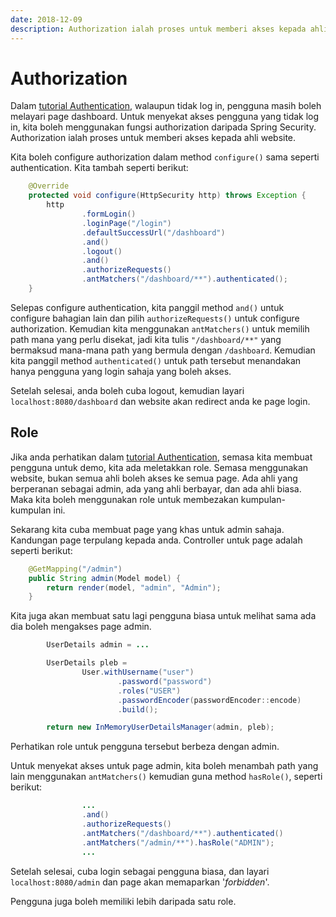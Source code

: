```yaml
---
date: 2018-12-09
description: Authorization ialah proses untuk memberi akses kepada ahli website. Kita akan menggunakan fungsi authorization daripada Spring Security.
---
```


# Authorization

Dalam [tutorial Authentication](authentication.md), walaupun tidak log in,
pengguna masih boleh melayari page dashboard. Untuk menyekat akses pengguna yang
tidak log in, kita boleh menggunakan fungsi authorization daripada Spring
Security. Authorization ialah proses untuk memberi akses kepada ahli website.

Kita boleh configure authorization dalam method `configure()` sama seperti
authentication. Kita tambah seperti berikut:

```java
    @Override
    protected void configure(HttpSecurity http) throws Exception {
        http
                .formLogin()
                .loginPage("/login")
                .defaultSuccessUrl("/dashboard")
                .and()
                .logout()
                .and()
                .authorizeRequests()
                .antMatchers("/dashboard/**").authenticated();
    }
```

Selepas configure authentication, kita panggil method `and()` untuk configure
bahagian lain dan pilih `authorizeRequests()` untuk configure authorization.
Kemudian kita menggunakan `antMatchers()` untuk memilih path mana yang perlu
disekat, jadi kita tulis `"/dashboard/**"` yang bermaksud mana-mana path yang
bermula dengan `/dashboard`. Kemudian kita panggil method `authenticated()`
untuk path tersebut menandakan hanya pengguna yang login sahaja yang boleh
akses.

Setelah selesai, anda boleh cuba logout, kemudian layari
`localhost:8080/dashboard` dan website akan redirect anda ke page login.

## Role

Jika anda perhatikan dalam [tutorial Authentication](authentication.md), semasa
kita membuat pengguna untuk demo, kita ada meletakkan role. Semasa menggunakan
website, bukan semua ahli boleh akses ke semua page. Ada ahli yang berperanan
sebagai admin, ada yang ahli berbayar, dan ada ahli biasa. Maka kita boleh
menggunakan role untuk membezakan kumpulan-kumpulan ini.

Sekarang kita cuba membuat page yang khas untuk admin sahaja. Kandungan page
terpulang kepada anda. Controller untuk page adalah seperti berikut:

```java
    @GetMapping("/admin")
    public String admin(Model model) {
        return render(model, "admin", "Admin");
    }
```

Kita juga akan membuat satu lagi pengguna biasa untuk melihat sama ada dia boleh
mengakses page admin.

```java
        UserDetails admin = ...

        UserDetails pleb =
                User.withUsername("user")
                        .password("password")
                        .roles("USER")
                        .passwordEncoder(passwordEncoder::encode)
                        .build();

        return new InMemoryUserDetailsManager(admin, pleb);
```

Perhatikan role untuk pengguna tersebut berbeza dengan admin.

Untuk menyekat akses untuk page admin, kita boleh menambah path yang lain
menggunakan `antMatchers()` kemudian guna method `hasRole()`, seperti berikut:

```java
                ...
                .and()
                .authorizeRequests()
                .antMatchers("/dashboard/**").authenticated()
                .antMatchers("/admin/**").hasRole("ADMIN");
                ...
```

Setelah selesai, cuba login sebagai pengguna biasa, dan layari
`localhost:8080/admin` dan page akan memaparkan '*forbidden*'.

Pengguna juga boleh memiliki lebih daripada satu role.
